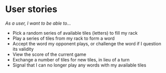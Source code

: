 # User stories

_As a user, I want to be able to..._

* Pick a random series of available tiles (letters) to fill my rack
* Play a series of tiles from my rack to form a word
* Accept the word my opponent plays, or challenge the word if I question its validity
* View the score of the current game
* Exchange a number of tiles for new tiles, in lieu of a turn
* Signal that I can no longer play any words with my available tiles